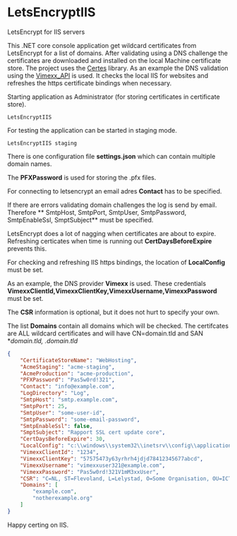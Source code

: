 # LetsEncryptIIS
LetsEncrypt for IIS servers


This .NET core console application get wildcard certificates from LetsEncrypt for a list of domains.
After validating using a DNS challenge the certificates are downloaded and installed on the local Machine certificate store.
The project uses the [Certes](https://github.com/fszlin/certes) library.
As an example the DNS validation using the [Vimexx_API](https://github.com/alphons/Vimexx_API) is used. 
It checks the local IIS for websites and refreshes the https certificate bindings when necessary.

Starting application as Administrator (for storing certificates in certificate store).

```
LetsEncryptIIS
```

For testing the application can be started in staging mode.

```
LetsEncryptIIS staging
```

There is one configuration file **settings.json** which can contain multiple domain names.

The **PFXPassword** is used for storing the .pfx files.

For connecting to letsencrypt an email adres **Contact** has to be specified.

If there are errors validating domain challenges the log is send by email.
Therefore ** SmtpHost, SmtpPort, SmtpUser, SmtpPassword, SmtpEnableSsl, SmptSubject** must be specified.

LetsEncrypt does a lot of nagging when certificates are about to expire.
Refreshing certicates when time is running out **CertDaysBeforeExpire** prevents this.

For checking and refreshing IIS https bindings, the location of **LocalConfig** must be set.

As an example, the DNS provider **Vimexx** is used.
These credentials **VimexxClientId,VimexxClientKey,VimexxUsername,VimexxPassword** must be set.

The **CSR** information is optional, but it does not hurt to specify your own.

The list **Domains** contain all domains which will be checked. 
The certifcates are ALL wildcard certificates and will have CN=domain.tld and SAN **domain.tld, *.domain.tld**

```json
{
    "CertificateStoreName": "WebHosting",
    "AcmeStaging": "acme-staging",
    "AcmeProduction": "acme-production",
    "PFXPassword": "Pas5w0rd!321",
    "Contact": "info@example.com",
    "LogDirectory": "Log",
    "SmtpHost": "smtp.example.com",
    "SmtpPort": 25,
    "SmtpUser": "some-user-id",
    "SmtpPassword": "some-email-password",
    "SmtpEnableSsl": false,
    "SmptSubject": "Rapport SSL cert update core",
    "CertDaysBeforeExpire": 30,
    "LocalConfig": "c:\\windows\\system32\\inetsrv\\config\\applicationHost.config",
    "VimexxClientId": "1234",
    "VimexxClientKey": "57575473y63yrhrh4jdjd78412345677abcd",
    "VimexxUsername": "vimexxuser321@example.com",
    "VimexxPassword": "Pas5w0rd!321V1mM3xxUser",
    "CSR": "C=NL, ST=Flevoland, L=Lelystad, O=Some Organisation, OU=ICT",
    "Domains": [
        "example.com",
        "notherexample.org"
    ]
}
```

Happy certing on IIS.
